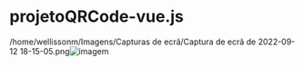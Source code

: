 # projetoQRCode-vue.js
/home/wellissonm/Imagens/Capturas de ecrã/Captura de ecrã de 2022-09-12 18-15-05.png![imagem](https://user-images.githubusercontent.com/76004190/189760792-4ddbd5a3-b709-4ca4-95a1-4220ae8a0284.png)
